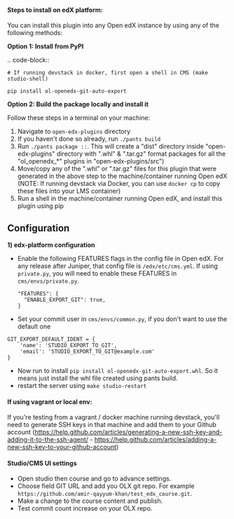 #### Steps to install on edX platform:


You can install this plugin into any Open edX instance by using any of the following methods:


**Option 1: Install from PyPI**

.. code-block::

    # If running devstack in docker, first open a shell in CMS (make studio-shell)

    pip install ol-openedx-git-auto-export


**Option 2: Build the package locally and install it**

Follow these steps in a terminal on your machine:

1. Navigate to ``open-edx-plugins`` directory
2. If you haven't done so already, run ``./pants build``
3. Run ``./pants package ::``. This will create a "dist" directory inside "open-edx-plugins" directory with ".whl" & ".tar.gz" format packages for all the "ol_openedx_*" plugins in "open-edx-plugins/src")
4. Move/copy any of the ".whl" or ".tar.gz" files for this plugin that were generated in the above step to the machine/container running Open edX (NOTE: If running devstack via Docker, you can use ``docker cp`` to copy these files into your LMS container)
5. Run a shell in the machine/container running Open edX, and install this plugin using pip

Configuration
------------
**1) edx-platform configuration**

- Enable the following FEATURES flags in the config file in Open edX. For any release after Juniper, that config file is ``/edx/etc/cms.yml``. If using `private.py`, you will need to enable these FEATURES in `cms/envs/private.py`.

  ```
  "FEATURES": {
    "ENABLE_EXPORT_GIT": true,
  }
  ```
- Set your commit user in `cms/envs/common.py`, if you don't want to use the default one
```
GIT_EXPORT_DEFAULT_IDENT = {
    'name': 'STUDIO_EXPORT_TO_GIT',
    'email': 'STUDIO_EXPORT_TO_GIT@example.com'
}
```
- Now run to install `pip install ol-openedx-git-auto-export.whl`. So it means just install the whl file created using pants build.
- restart the server using `make studio-restart`

#### If using vagrant or local env:
 If you're testing from a vagrant / docker machine running devstack, you'll need to generate SSH keys in that
machine and add them to your Github account
(https://help.github.com/articles/generating-a-new-ssh-key-and-adding-it-to-the-ssh-agent/ -
https://help.github.com/articles/adding-a-new-ssh-key-to-your-github-account)

#### Studio/CMS UI settings
- Open studio then course and go to advance settings.
- Choose field GIT URL and add you OLX git repo. For example `https://github.com/amir-qayyum-khan/test_edx_course.git`.
- Make a change to the course content and publish.
- Test commit count increase on your OLX repo.
